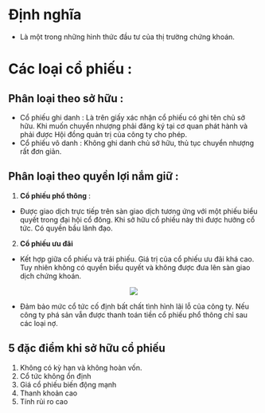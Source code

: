 # Định nghĩa 
- Là một trong những hình thức đầu tư của thị trường chứng khoán. 
# Các loại cổ phiếu :
## Phân loại theo sở hữu :
- Cổ phiếu ghi danh : Là trên giấy xác nhận cổ phiếu có ghi tên chủ sở hữu. Khi muốn chuyển nhượng phải đăng ký tại cơ quan phát hành và phải được Hội đồng quản trị của công ty cho phép.
- Cổ phiếu vô danh : Không ghi danh chủ sở hữu, thủ tục chuyển nhượng rất đơn giản.
## Phân loại theo quyền lợi nắm giữ :
1. **Cổ phiếu phổ thông** :
- Được giao dịch trực tiếp trên sàn giao dịch tương ứng với một phiếu biểu quyết trong đại hội cổ đông. Khi sở hữu cổ phiếu này thì được hưởng cổ tức. Có quyền bầu lãnh đạo.
2. **Cổ phiếu ưu đãi**
- Kết hợp giữa cổ phiếu và trái phiếu. Giá trị của cổ phiếu ưu đãi khá cao. Tuy nhiên không có quyền biểu quyết và không được đưa lên sàn giao dịch chứng khoán.

<center><img src="https://dautuhanghoa.com.vn/wp-content/uploads/2020/02/phan-loai-cho-phieu-pho-thong-va-uu-dai.jpg" /></center>

- Đảm bảo mức cổ tức cố định bất chất tình hình lãi lỗ của công ty. Nếu công ty phá sản vẫn được thanh toán tiền cổ phiếu phổ thông chỉ sau các loại nợ.
## 5 đặc điểm khi sở hữu cổ phiếu 
1. Không có kỳ hạn và không hoàn vốn.
2. Cổ tức không ổn định
3. Giá cổ phiếu biến động mạnh 
4. Thanh khoản cao
5. Tính rủi ro cao
<!--stackedit_data:
eyJoaXN0b3J5IjpbLTEzNDY3NTA3NV19
-->